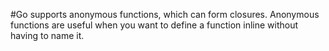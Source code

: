 #Go supports anonymous functions, which can form closures. Anonymous functions are useful when you want to define a function inline without having to name it.


